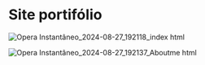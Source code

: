 # Site portifólio

![Opera Instantâneo_2024-08-27_192118_index html](https://github.com/user-attachments/assets/2af8ecc4-d7d0-4fe5-9971-0d27114ea89a)


![Opera Instantâneo_2024-08-27_192137_Aboutme html](https://github.com/user-attachments/assets/fbb6f30b-9404-4324-a1fc-252fdebc6e2c)
